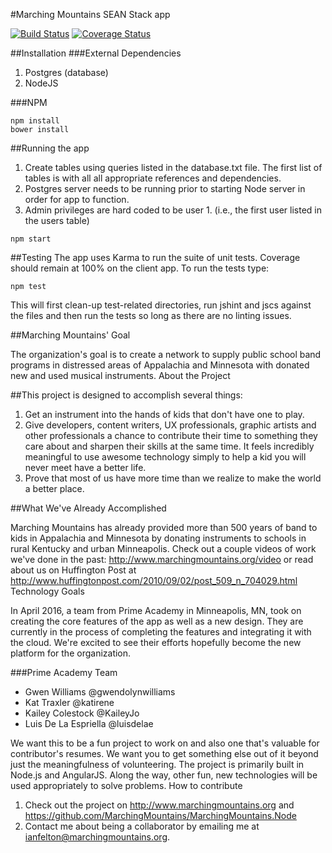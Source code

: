 #Marching Mountains SEAN Stack app 

[![Build Status](https://travis-ci.org/MarchingMountains/MarchingMountains.Node.svg?branch=prime-dev)](https://travis-ci.org/MarchingMountains/MarchingMountains.Node)
[![Coverage Status](https://coveralls.io/repos/github/MarchingMountains/MarchingMountains.Node/badge.svg?branch=prime-dev)](https://coveralls.io/github/MarchingMountains/MarchingMountains.Node?branch=prime-dev)


##Installation
###External Dependencies
1. Postgres (database)
2. NodeJS 

###NPM 
```
npm install
bower install
```

##Running the app
1. Create tables using queries listed in the database.txt file.  The first list of tables is with all
   all appropriate references and dependencies.
2. Postgres server needs to be running prior to starting Node server in order for app to function.
3. Admin privileges are hard coded to be user 1. (i.e., the first user listed in the users table)


```
npm start
```

##Testing
The app uses Karma to run the suite of unit tests. Coverage should remain at 100% on the client app. To run the tests type:
```
npm test
```
This will first clean-up test-related directories, run jshint and jscs against the files and then run the tests so long as there are no linting issues.

##Marching Mountains' Goal

The organization's goal is to create a network to supply public school band programs in distressed
areas of Appalachia and Minnesota with donated new and used musical instruments.
About the Project

##This project is designed to accomplish several things:

1. Get an instrument into the hands of kids that don't have one to play.
2. Give developers, content writers, UX professionals, graphic artists and other professionals a chance to contribute their time to something they care about and sharpen their skills at the same time. It feels incredibly meaningful to use awesome technology simply to help a kid you will never meet have a better life.
3. Prove that most of us have more time than we realize to make the world a better place.

##What We've Already Accomplished

Marching Mountains has already provided more than 500 years of band to kids in Appalachia and Minnesota by donating instruments to schools in rural Kentucky and urban Minneapolis. Check out a couple videos of work we've done in the past: http://www.marchingmountains.org/video or read about us on Huffington Post at http://www.huffingtonpost.com/2010/09/02/post_509_n_704029.html
Technology Goals

In April 2016, a team from Prime Academy in Minneapolis, MN, took on creating the core features of the app as well as a new design. They are currently in the process of completing the features and integrating it with the cloud. We're excited to see their efforts hopefully become the new platform for the organization.

###Prime Academy Team
* Gwen Williams @gwendolynwilliams
* Kat Traxler @katirene
* Kailey Colestock @KaileyJo
* Luis De La Espriella @luisdelae


We want this to be a fun project to work on and also one that's valuable for contributor's resumes. We want you to get something else out of it beyond just the meaningfulness of volunteering. The project is primarily built in Node.js and AngularJS. Along the way, other fun, new technologies will be used appropriately to solve problems.
How to contribute

1. Check out the project on http://www.marchingmountains.org and https://github.com/MarchingMountains/MarchingMountains.Node
2. Contact me about being a collaborator by emailing me at ianfelton@marchingmountains.org.